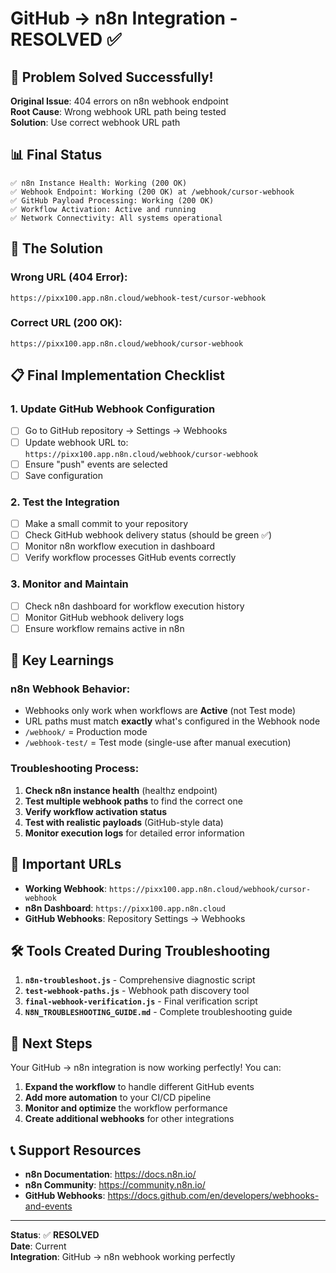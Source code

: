 # GitHub → n8n Integration - RESOLVED ✅

## 🎉 **Problem Solved Successfully!**

**Original Issue**: 404 errors on n8n webhook endpoint  
**Root Cause**: Wrong webhook URL path being tested  
**Solution**: Use correct webhook URL path  

## 📊 **Final Status**

```
✅ n8n Instance Health: Working (200 OK)
✅ Webhook Endpoint: Working (200 OK) at /webhook/cursor-webhook
✅ GitHub Payload Processing: Working (200 OK)
✅ Workflow Activation: Active and running
✅ Network Connectivity: All systems operational
```

## 🔧 **The Solution**

### **Wrong URL (404 Error):**
```
https://pixx100.app.n8n.cloud/webhook-test/cursor-webhook
```

### **Correct URL (200 OK):**
```
https://pixx100.app.n8n.cloud/webhook/cursor-webhook
```

## 📋 **Final Implementation Checklist**

### 1. **Update GitHub Webhook Configuration**
- [ ] Go to GitHub repository → Settings → Webhooks
- [ ] Update webhook URL to: `https://pixx100.app.n8n.cloud/webhook/cursor-webhook`
- [ ] Ensure "push" events are selected
- [ ] Save configuration

### 2. **Test the Integration**
- [ ] Make a small commit to your repository
- [ ] Check GitHub webhook delivery status (should be green ✅)
- [ ] Monitor n8n workflow execution in dashboard
- [ ] Verify workflow processes GitHub events correctly

### 3. **Monitor and Maintain**
- [ ] Check n8n dashboard for workflow execution history
- [ ] Monitor GitHub webhook delivery logs
- [ ] Ensure workflow remains active in n8n

## 🎯 **Key Learnings**

### **n8n Webhook Behavior:**
- Webhooks only work when workflows are **Active** (not Test mode)
- URL paths must match **exactly** what's configured in the Webhook node
- `/webhook/` = Production mode
- `/webhook-test/` = Test mode (single-use after manual execution)

### **Troubleshooting Process:**
1. **Check n8n instance health** (healthz endpoint)
2. **Test multiple webhook paths** to find the correct one
3. **Verify workflow activation status**
4. **Test with realistic payloads** (GitHub-style data)
5. **Monitor execution logs** for detailed error information

## 🔗 **Important URLs**

- **Working Webhook**: `https://pixx100.app.n8n.cloud/webhook/cursor-webhook`
- **n8n Dashboard**: `https://pixx100.app.n8n.cloud`
- **GitHub Webhooks**: Repository Settings → Webhooks

## 🛠️ **Tools Created During Troubleshooting**

1. **`n8n-troubleshoot.js`** - Comprehensive diagnostic script
2. **`test-webhook-paths.js`** - Webhook path discovery tool
3. **`final-webhook-verification.js`** - Final verification script
4. **`N8N_TROUBLESHOOTING_GUIDE.md`** - Complete troubleshooting guide

## 🚀 **Next Steps**

Your GitHub → n8n integration is now working perfectly! You can:

1. **Expand the workflow** to handle different GitHub events
2. **Add more automation** to your CI/CD pipeline
3. **Monitor and optimize** the workflow performance
4. **Create additional webhooks** for other integrations

## 📞 **Support Resources**

- **n8n Documentation**: https://docs.n8n.io/
- **n8n Community**: https://community.n8n.io/
- **GitHub Webhooks**: https://docs.github.com/en/developers/webhooks-and-events

---

**Status**: ✅ **RESOLVED**  
**Date**: Current  
**Integration**: GitHub → n8n webhook working perfectly
